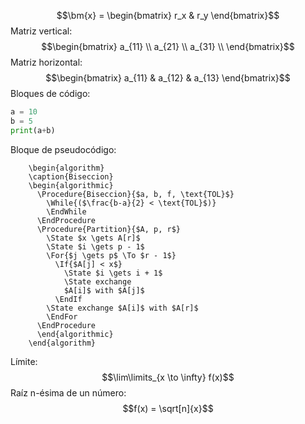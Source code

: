 $$
\newcommand{\bm}[1]{\boldsymbol{#1}}
\newcommand{\bmt}[1]{\bm{\text{#1}}}
\newcommand{\bmf}[1]{\mathbf{#1}}
\DeclareMathOperator*{\argmax}{argmax}
\DeclareMathOperator*{\argmin}{argmin}
$$
$$\bm{x} = \begin{bmatrix} r_x & r_y \end{bmatrix}$$Matriz vertical:
$$\begin{bmatrix} a_{11} \\ a_{21} \\ a_{31} \\ \end{bmatrix}$$Matriz horizontal:
$$\begin{bmatrix} a_{11} & a_{12} & a_{13} \end{bmatrix}$$Bloques de código:

```python
a = 10
b = 5
print(a+b)
```

Bloque de pseudocódigo:

```pseudo
    \begin{algorithm}
    \caption{Biseccion}
    \begin{algorithmic}
      \Procedure{Biseccion}{$a, b, f, \text{TOL}$}
        \While{($\frac{b-a}{2} < \text{TOL}$)}
        \EndWhile
      \EndProcedure
      \Procedure{Partition}{$A, p, r$}
        \State $x \gets A[r]$
        \State $i \gets p - 1$
        \For{$j \gets p$ \To $r - 1$}
          \If{$A[j] < x$}
            \State $i \gets i + 1$
            \State exchange
            $A[i]$ with $A[j]$
          \EndIf
        \State exchange $A[i]$ with $A[r]$
        \EndFor
      \EndProcedure
      \end{algorithmic}
    \end{algorithm}
```

Límite:
$$\lim\limits_{x \to \infty} f(x)$$
Raíz n-ésima de un número:
$$f(x) = \sqrt[n]{x}$$ 